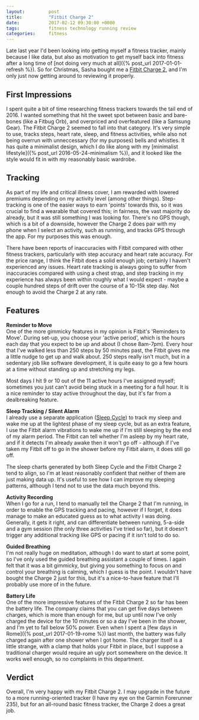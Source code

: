 ```yaml
---
layout:         post
title:          "Fitbit Charge 2"
date:           2017-02-12 09:30:00 +0000
tags:           fitness technology running review
categories:     fitness
---
```


Late last year I'd been looking into getting myself a fitness tracker, mainly because I like data, but also as motivation to get myself back into fitness after a long time of [not doing very much at all]({% post_url 2017-01-01-refresh %}). So for Christmas, Sasha bought me a [Fitbit Charge 2][fitbit-charge-2-link], and I'm only just now getting around to reviewing it properly.

<!-- Read More -->

## First Impressions

I spent quite a bit of time researching fitness trackers towards the tail end of 2016. I wanted something that hit the sweet spot between basic and bare-bones (like a Fitbug Orb), and overpriced and overfeatured (like a Samsung Gear). The Fitbit Charge 2 seemed to fall into that category. It's very simple to use, tracks steps, heart rate, sleep, and fitness activities, while also not being overrun with unneccessary (for my purposes) bells and whistles. It has quite a minimalist design, which I do like along with my [minimalist lifestyle]({% post_url 2016-05-24-minimalism %}), and it looked like the style would fit in with my reasonably basic wardrobe.

## Tracking

As part of my life and critical illness cover, I am rewarded with lowered premiums depending on my activity level (among other things). Step-tracking is one of the easier ways to earn 'points' towards this, so it was crucial to find a wearable that covered this; in fairness, the vast majority do already, but it was still something I was looking for. There's no GPS though, which is a bit of a downside, however the Charge 2 does pair with my phone when I select an activity, such as running, and tracks GPS through the app. For my purposes this was enough.

There have been reports of inaccuracies with Fitbit compared with other fitness trackers, particularly with step accuracy and heart rate accuracy. For the price range, I think the Fitbit does a solid enough job; certainly I haven't experienced any issues. Heart rate tracking is always going to suffer from inaccuracies compared with using a chest strap, and step tracking in my experience has always been within roughly what I would expect - maybe a couple hundred steps of drift over the course of a 10-15k step day. Not enough to avoid the Charge 2 at any rate.

## Features

**Reminder to Move**  
One of the more gimmicky features in my opinion is Fitbit's 'Reminders to Move'. During set-up, you choose your 'active period', which is the hours each day that you expect to be up and about (I chose 8am-7pm). Every hour that I've walked less than 250 steps by 50 minutes past, the Fitbit gives me a little nudge to get up and walk about. 250 steps really isn't much, but in a sedentary job like software development, it is quite easy to go a few hours at a time without standing up and stretching my legs.

Most days I hit 9 or 10 out of the 11 active hours I've assigned myself; sometimes you just can't avoid being stuck in a meeting for a full hour. It is a nice reminder to stay active throughout the day, but it's far from a dealbreaking feature.

**Sleep Tracking / Silent Alarm**  
I already use a separate application ([Sleep Cycle][sleep-cycle-home-page]) to track my sleep and wake me up at the lightest phase of my sleep cycle, but as an extra feature, I use the Fitbit alarm vibrations to wake me up if I'm still sleeping by the end of my alarm period. The Fitbit can tell whether I'm asleep by my heart rate, and if it detects I'm already awake then it won't go off - although if I've taken my Fitbit off to go in the shower before my Fitbit alarm, it does still go off.

The sleep charts generated by both Sleep Cycle and the Fitbit Charge 2 tend to align, so I'm at least reasonably confident that neither of them are just making data up. It's useful to see how I can improve my sleeping patterns, although I tend not to use the data much beyond this.

**Activity Recording**  
When I go for a run, I tend to manually tell the Charge 2 that I'm running, in order to enable the GPS tracking and pacing, however if I forget, it does manage to make an educated guess as to what activity I was doing. Generally, it gets it right, and can differentiate between running, 5-a-side and a gym session (the only three activities I've tried so far), but it doesn't trigger any additional tracking like GPS or pacing if it isn't told to do so.

**Guided Breathing**  
I'm not really huge on meditation, although I do want to start at some point, so I've only used the guided breathing assistant a couple of times. I again felt that it was a bit gimmicky, but giving you something to focus on and control your breathing is calming, which I guess is the point. I wouldn't have bought the Charge 2 just for this, but it's a nice-to-have feature that I'll probably use more of in the future.

**Battery Life**  
One of the more impressive features of the Fitbit Charge 2 so far has been the battery life. The company claims that you can get five days between charges, which is more than enough for me, but up until now I've only charged the device for the 10 minutes or so a day I've been in the shower, and I'm yet to fall below 50% power. Even when I spent a [few days in Rome]({% post_url 2017-01-19-rome %}) last month, the battery was fully charged again after one shower when I got home. The charger itself is a little strange, with a clamp that holds your Fitbit in place, but I suppose a traditional charger would require an ugly port somewhere on the device. It works well enough, so no complaints in this department.

## Verdict

Overall, I'm very happy with my Fitbit Charge 2. I may upgrade in the future to a more running-oriented tracker (I have my eye on the Garmin Forerunner 235), but for an all-round basic fitness tracker, the Charge 2 does a great job.

<p class="emphasis"><i class="fa fa-star" aria-hidden="true"></i><i class="fa fa-star" aria-hidden="true"></i><i class="fa fa-star" aria-hidden="true"></i><i class="fa fa-star" aria-hidden="true"></i><i class="fa fa-star-o" aria-hidden="true"></i></p>

[fitbit-charge-2-link]: https://www.fitbit.com/charge2
[sleep-cycle-home-page]: https://www.sleepcycle.com/